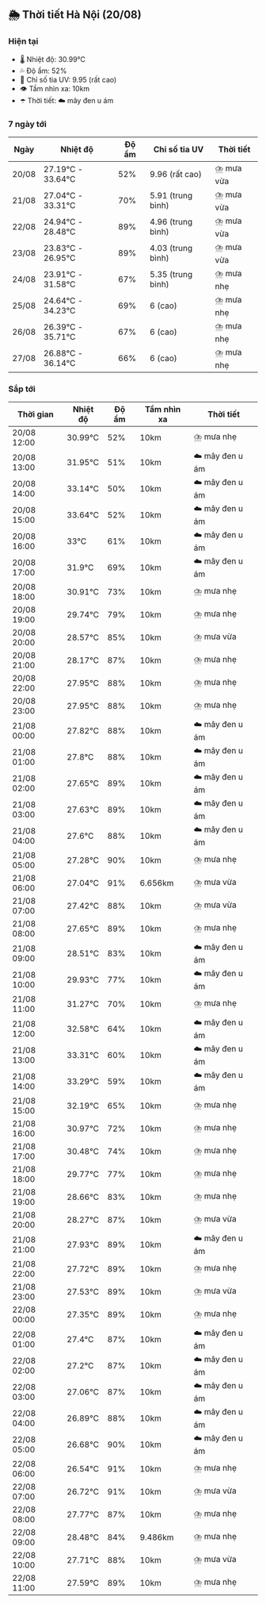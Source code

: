 ## 🌦️ Thời tiết Hà Nội (20/08)

### Hiện tại

- 🌡️ Nhiệt độ: 30.99℃
- 💦 Độ ẩm: 52%
- 🌟 Chỉ số tia UV: 9.95 (rất cao)
- 👁️ Tầm nhìn xa: 10km
- ☂️ Thời tiết: ☁️ mây đen u ám

### 7 ngày tới

| Ngày | Nhiệt độ | Độ ẩm | Chỉ số tia UV | Thời tiết |
| --- | --- | --- | --- | --- |
| 20/08 | 27.19℃ - 33.64℃ | 52% | 9.96 (rất cao) | ⛈️ mưa vừa |
| 21/08 | 27.04℃ - 33.31℃ | 70% | 5.91 (trung bình) | ⛈️ mưa vừa |
| 22/08 | 24.94℃ - 28.48℃ | 89% | 4.96 (trung bình) | ⛈️ mưa vừa |
| 23/08 | 23.83℃ - 26.95℃ | 89% | 4.03 (trung bình) | ⛈️ mưa vừa |
| 24/08 | 23.91℃ - 31.58℃ | 67% | 5.35 (trung bình) | ⛈️ mưa nhẹ |
| 25/08 | 24.64℃ - 34.23℃ | 69% | 6 (cao) | ⛈️ mưa nhẹ |
| 26/08 | 26.39℃ - 35.71℃ | 67% | 6 (cao) | ⛈️ mưa nhẹ |
| 27/08 | 26.88℃ - 36.14℃ | 66% | 6 (cao) | ⛈️ mưa nhẹ |

### Sắp tới

| Thời gian | Nhiệt độ | Độ ẩm | Tầm nhìn xa | Thời tiết |
| --- | --- | --- | --- | --- |
| 20/08 12:00 | 30.99℃ | 52% | 10km | ⛈️ mưa nhẹ |
| 20/08 13:00 | 31.95℃ | 51% | 10km | ☁️ mây đen u ám |
| 20/08 14:00 | 33.14℃ | 50% | 10km | ☁️ mây đen u ám |
| 20/08 15:00 | 33.64℃ | 52% | 10km | ☁️ mây đen u ám |
| 20/08 16:00 | 33℃ | 61% | 10km | ☁️ mây đen u ám |
| 20/08 17:00 | 31.9℃ | 69% | 10km | ☁️ mây đen u ám |
| 20/08 18:00 | 30.91℃ | 73% | 10km | ⛈️ mưa nhẹ |
| 20/08 19:00 | 29.74℃ | 79% | 10km | ⛈️ mưa nhẹ |
| 20/08 20:00 | 28.57℃ | 85% | 10km | ⛈️ mưa vừa |
| 20/08 21:00 | 28.17℃ | 87% | 10km | ⛈️ mưa nhẹ |
| 20/08 22:00 | 27.95℃ | 88% | 10km | ⛈️ mưa nhẹ |
| 20/08 23:00 | 27.95℃ | 88% | 10km | ⛈️ mưa nhẹ |
| 21/08 00:00 | 27.82℃ | 88% | 10km | ☁️ mây đen u ám |
| 21/08 01:00 | 27.8℃ | 88% | 10km | ☁️ mây đen u ám |
| 21/08 02:00 | 27.65℃ | 89% | 10km | ☁️ mây đen u ám |
| 21/08 03:00 | 27.63℃ | 89% | 10km | ☁️ mây đen u ám |
| 21/08 04:00 | 27.6℃ | 88% | 10km | ☁️ mây đen u ám |
| 21/08 05:00 | 27.28℃ | 90% | 10km | ⛈️ mưa nhẹ |
| 21/08 06:00 | 27.04℃ | 91% | 6.656km | ⛈️ mưa vừa |
| 21/08 07:00 | 27.42℃ | 88% | 10km | ⛈️ mưa vừa |
| 21/08 08:00 | 27.65℃ | 89% | 10km | ⛈️ mưa nhẹ |
| 21/08 09:00 | 28.51℃ | 83% | 10km | ☁️ mây đen u ám |
| 21/08 10:00 | 29.93℃ | 77% | 10km | ☁️ mây đen u ám |
| 21/08 11:00 | 31.27℃ | 70% | 10km | ⛈️ mưa nhẹ |
| 21/08 12:00 | 32.58℃ | 64% | 10km | ☁️ mây đen u ám |
| 21/08 13:00 | 33.31℃ | 60% | 10km | ☁️ mây đen u ám |
| 21/08 14:00 | 33.29℃ | 59% | 10km | ☁️ mây đen u ám |
| 21/08 15:00 | 32.19℃ | 65% | 10km | ⛈️ mưa nhẹ |
| 21/08 16:00 | 30.97℃ | 72% | 10km | ⛈️ mưa nhẹ |
| 21/08 17:00 | 30.48℃ | 74% | 10km | ⛈️ mưa nhẹ |
| 21/08 18:00 | 29.77℃ | 77% | 10km | ⛈️ mưa nhẹ |
| 21/08 19:00 | 28.66℃ | 83% | 10km | ⛈️ mưa nhẹ |
| 21/08 20:00 | 28.27℃ | 87% | 10km | ⛈️ mưa vừa |
| 21/08 21:00 | 27.93℃ | 89% | 10km | ☁️ mây đen u ám |
| 21/08 22:00 | 27.72℃ | 89% | 10km | ⛈️ mưa nhẹ |
| 21/08 23:00 | 27.53℃ | 89% | 10km | ⛈️ mưa vừa |
| 22/08 00:00 | 27.35℃ | 89% | 10km | ⛈️ mưa nhẹ |
| 22/08 01:00 | 27.4℃ | 87% | 10km | ☁️ mây đen u ám |
| 22/08 02:00 | 27.2℃ | 87% | 10km | ☁️ mây đen u ám |
| 22/08 03:00 | 27.06℃ | 87% | 10km | ☁️ mây đen u ám |
| 22/08 04:00 | 26.89℃ | 88% | 10km | ☁️ mây đen u ám |
| 22/08 05:00 | 26.68℃ | 90% | 10km | ☁️ mây đen u ám |
| 22/08 06:00 | 26.54℃ | 91% | 10km | ⛈️ mưa nhẹ |
| 22/08 07:00 | 26.72℃ | 91% | 10km | ⛈️ mưa vừa |
| 22/08 08:00 | 27.77℃ | 87% | 10km | ⛈️ mưa nhẹ |
| 22/08 09:00 | 28.48℃ | 84% | 9.486km | ⛈️ mưa nhẹ |
| 22/08 10:00 | 27.71℃ | 88% | 10km | ⛈️ mưa vừa |
| 22/08 11:00 | 27.59℃ | 89% | 10km | ⛈️ mưa nhẹ |

